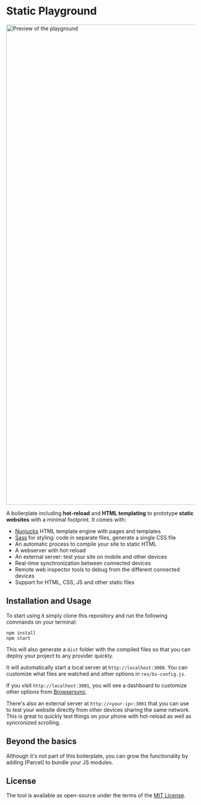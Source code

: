 # Static Playground

<img src="https://user-images.githubusercontent.com/589285/129468656-db58c34c-d92b-4f51-ba4d-cb6417c64de5.gif" alt="Preview of the playground" width="1280">

A boilerplate including **hot-reload** and **HTML templating** to prototype **static websites** with a minimal footprint. It comes with:

- [Nunjucks](https://mozilla.github.io/nunjucks/) HTML template engine with pages and templates
- [Sass](https://sass-lang.com/) for styling: code in separate files, generate a single CSS file
- An automatic process to compile your site to static HTML
- A webserver with hot-reload
- An external server: test your site on mobile and other devices
- Real-time synchronization between connected devices
- Remote web inspector tools to debug from the different connected devices
- Support for HTML, CSS, JS and other static files

## Installation and Usage

To start using it simply clone this repository and run the following commands on your terminal:

```
npm install
npm start
```

This will also generate a `dist` folder with the compiled files so that you can deploy your project to any provider quickly.

It will automatically start a local server at `http://localhost:3000`. You can customize what files are watched and other options in `res/bs-config.js`.

If you visit `http://localhost:3001`, you will see a dashboard to customize other options from [Browsersync](https://browsersync.io).

There's also an external server at `http://<your-ip>:3001` that you can use to test your website directly from other devices sharing the same network. This is great to quickly test things on your phone with hot-reload as well as syncronized scrolling.

## Beyond the basics

Although it's not part of this boilerplate, you can grow the functionality by adding [Parcel] to bundle your JS modules.

## License

The tool is available as open-source under the terms of the [MIT License](http://opensource.org/licenses/MIT).
